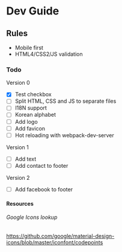 # Dev Guide

## Rules

- Mobile first
- HTML4/CSS2/JS validation

### Todo

Version 0
- [x] Test checkbox
- [ ] Split HTML, CSS and JS to separate files
- [ ] I18N support
- [ ] Korean alphabet
- [ ] Add logo
- [ ] Add favicon
- [ ] Hot reloading with webpack-dev-server

Version 1
- [ ] Add text
- [ ] Add contact to footer

Version 2
- [ ] Add facebook to footer

#### Resources

###### Google Icons lookup

https://github.com/google/material-design-icons/blob/master/iconfont/codepoints
